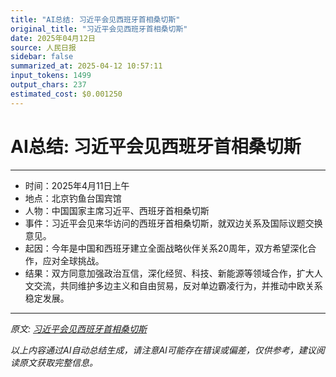 ```yaml
---
title: "AI总结: 习近平会见西班牙首相桑切斯"
original_title: "习近平会见西班牙首相桑切斯"
date: 2025年04月12日
source: 人民日报
sidebar: false
summarized_at: 2025-04-12 10:57:11
input_tokens: 1499
output_chars: 237
estimated_cost: $0.001250
---
```


# AI总结: 习近平会见西班牙首相桑切斯

---
- 时间：2025年4月11日上午  
- 地点：北京钓鱼台国宾馆  
- 人物：中国国家主席习近平、西班牙首相桑切斯  
- 事件：习近平会见来华访问的西班牙首相桑切斯，就双边关系及国际议题交换意见。  
- 起因：今年是中国和西班牙建立全面战略伙伴关系20周年，双方希望深化合作，应对全球挑战。  
- 结果：双方同意加强政治互信，深化经贸、科技、新能源等领域合作，扩大人文交流，共同维护多边主义和自由贸易，反对单边霸凌行为，并推动中欧关系稳定发展。  
---

*原文: [习近平会见西班牙首相桑切斯](http://paper.people.com.cn/rmrb/pc/content/202504/12/content_30067273.html)*

*以上内容通过AI自动总结生成，请注意AI可能存在错误或偏差，仅供参考，建议阅读原文获取完整信息。*